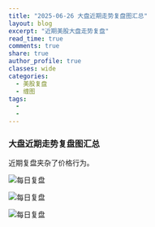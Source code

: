 ```yaml
---
title: "2025-06-26 大盘近期走势复盘图汇总"
layout: blog
excerpt: "近期美股大盘走势复盘"
read_time: true
comments: true
share: true
author_profile: true
classes: wide
categories:
  - 美股复盘
  - 缠图
tags:
  - 
  - 
---
```


### 大盘近期走势复盘图汇总
近期复盘夹杂了价格行为。

![每日复盘](https://image.olim.cc/2025/2025-06-25-每日复盘.jpg)

![每日复盘](https://image.olim.cc/2025/2025-06-24-每日复盘.jpg)

![每日复盘](https://image.olim.cc/2025/2025-06-23-每日复盘.jpg)
